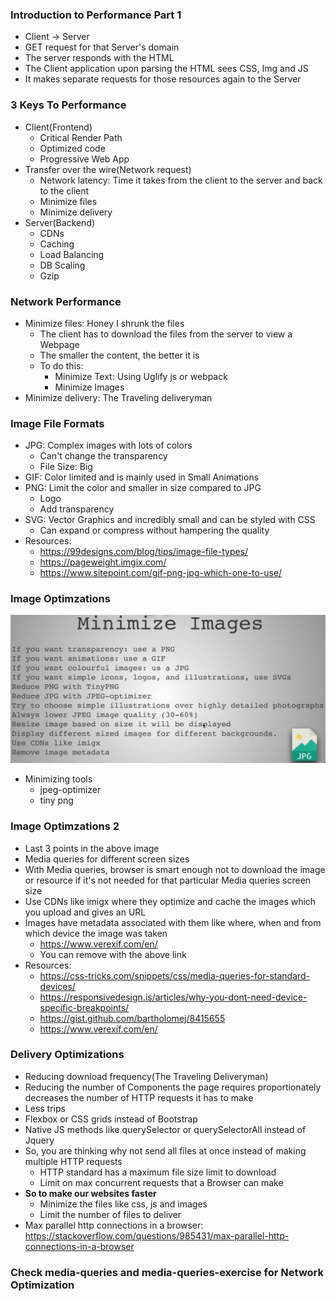 ### Introduction to Performance Part 1

* Client -> Server 
* GET request for that Server's domain
* The server responds with the HTML
* The Client application upon parsing the HTML sees CSS, Img and JS
* It makes separate requests for those resources again to the Server

### 3 Keys To Performance

* Client(Frontend)
  * Critical Render Path
  * Optimized code
  * Progressive Web App
* Transfer over the wire(Network request)
  * Network latency: Time it takes from the client to the server and back to the client
  * Minimize files
  * Minimize delivery
* Server(Backend)
  * CDNs
  * Caching 
  * Load Balancing
  * DB Scaling
  * Gzip

### Network Performance

* Minimize files: Honey I shrunk the files
  * The client has to download the files from the server to view a Webpage
  * The smaller the content, the better it is
  * To do this:
    * Minimize Text: Using Uglify js or webpack
    * Minimize Images
* Minimize delivery: The Traveling deliveryman

### Image File Formats

* JPG: Complex images with lots of colors
  * Can't change the transparency
  * File Size: Big
* GIF: Color limited and is mainly used in Small Animations
* PNG: Limit the color and smaller in size compared to JPG
  * Logo
  * Add transparency
* SVG: Vector Graphics and incredibly small and can be styled with CSS
  * Can expand or compress without hampering the quality
* Resources:
  * https://99designs.com/blog/tips/image-file-types/
  * https://pageweight.imgix.com/
  * https://www.sitepoint.com/gif-png-jpg-which-one-to-use/

### Image Optimzations

![minimize](../img/min.png)
* Minimizing tools
  * jpeg-optimizer
  * tiny png

### Image Optimzations 2

* Last 3 points in the above image
* Media queries for different screen sizes
* With Media queries, browser is smart enough not to download the image or resource if it's not needed for that particular Media queries screen size
* Use CDNs like imigx where they optimize and cache the images which you upload and gives an URL
* Images have metadata associated with them like where, when and from which device the image was taken
  * https://www.verexif.com/en/
  * You can remove with the above link
* Resources:
  * https://css-tricks.com/snippets/css/media-queries-for-standard-devices/
  * https://responsivedesign.is/articles/why-you-dont-need-device-specific-breakpoints/
  * https://gist.github.com/bartholomej/8415655
  * https://www.verexif.com/en/

### Delivery Optimizations

* Reducing download frequency(The Traveling Deliveryman)
* Reducing the number of Components the page requires proportionately decreases the number of HTTP requests it has to make
* Less trips
* Flexbox or CSS grids instead of Bootstrap
* Native JS methods like querySelector or querySelectorAll instead of Jquery
* So, you are thinking why not send all files at once instead of making multiple HTTP requests
  * HTTP standard has a maximum file size limit to download
  * Limit on max concurrent requests that a Browser can make
* **So to make our websites faster**
  * Minimize the files like css, js and images
  * Limit the number of files to deliver
* Max parallel http connections in a browser: https://stackoverflow.com/questions/985431/max-parallel-http-connections-in-a-browser

### Check media-queries and media-queries-exercise for Network Optimization